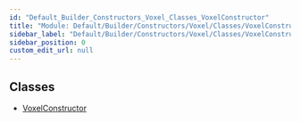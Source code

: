 ```yaml
---
id: "Default_Builder_Constructors_Voxel_Classes_VoxelConstructor"
title: "Module: Default/Builder/Constructors/Voxel/Classes/VoxelConstructor"
sidebar_label: "Default/Builder/Constructors/Voxel/Classes/VoxelConstructor"
sidebar_position: 0
custom_edit_url: null
---
```


## Classes

- [VoxelConstructor](../classes/Default_Builder_Constructors_Voxel_Classes_VoxelConstructor.VoxelConstructor.md)
